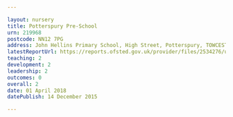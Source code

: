 ```yaml
---

layout: nursery
title: Potterspury Pre-School
urn: 219968
postcode: NN12 7PG
address: John Hellins Primary School, High Street, Potterspury, TOWCESTER, Northamptonshire, NN12 7PG
latestReportUrl: https://reports.ofsted.gov.uk/provider/files/2534276/urn/219968.pdf
teaching: 2
development: 2
leadership: 2
outcomes: 0
overall: 2
date: 01 April 2018 
datePublish: 14 December 2015

---
```

